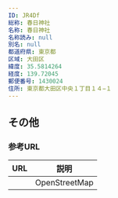 ```yaml
---
ID: JR4Df
総称: 春日神社
名称: 春日神社
名称読み: null
別名: null
都道府県: 東京都
区域: 大田区
緯度: 35.5814264
経度: 139.72045
郵便番号: 1430024
住所: 東京都大田区中央１丁目１４−１
---
```


## その他

### 参考URL

| URL | 説明          |
| --- | ------------- |
|     | OpenStreetMap |

